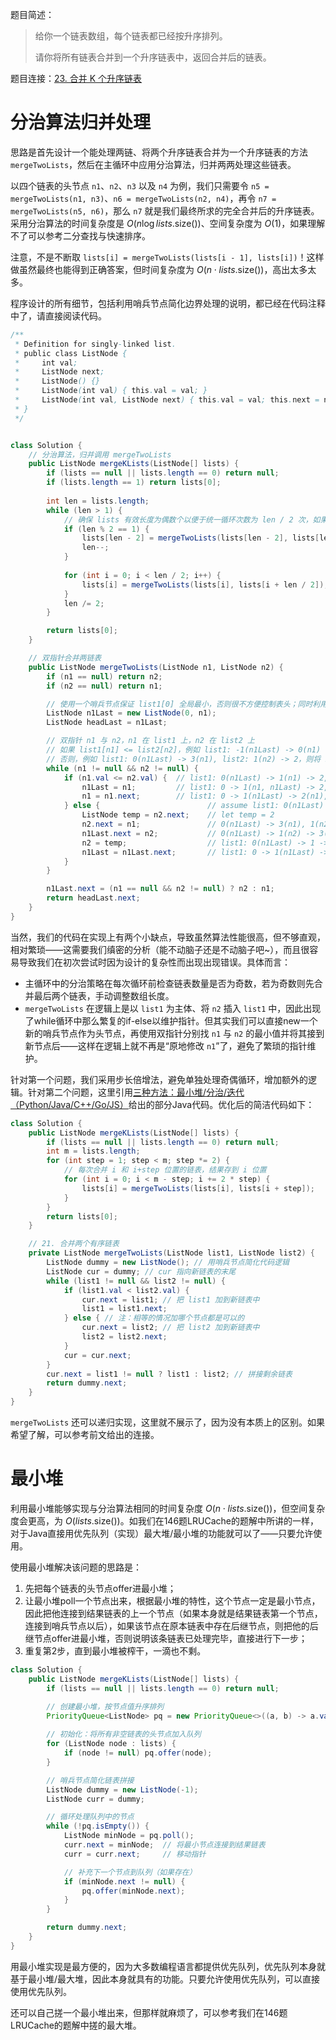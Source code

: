 题目简述：

> 给你一个链表数组，每个链表都已经按升序排列。
>
> 请你将所有链表合并到一个升序链表中，返回合并后的链表。

题目连接：[23. 合并 K 个升序链表](https://leetcode.cn/problems/merge-k-sorted-lists/)

# 分治算法归并处理

思路是首先设计一个能处理两链、将两个升序链表合并为一个升序链表的方法 `mergeTwoLists`，然后在主循环中应用分治算法，归并两两处理这些链表。

以四个链表的头节点 `n1`、`n2`、`n3` 以及 `n4` 为例，我们只需要令 `n5 = mergeTwoLists(n1, n3)`、`n6 = mergeTwoLists(n2, n4)`，再令 `n7 = mergeTwoLists(n5, n6)`，那么 `n7` 就是我们最终所求的完全合并后的升序链表。采用分治算法的时间复杂度是 $O\big(n\log lists.\text{size}()\big)$、空间复杂度为 $O(1)$，如果理解不了可以参考二分查找与快速排序。

注意，不是不断取 `lists[i] = mergeTwoLists(lists[i - 1], lists[i])`！这样做虽然最终也能得到正确答案，但时间复杂度为 $O\big(n\cdot lists.\text{size}()\big)$，高出太多太多。

程序设计的所有细节，包括利用哨兵节点简化边界处理的说明，都已经在代码注释中了，请直接阅读代码。

```java
/**
 * Definition for singly-linked list.
 * public class ListNode {
 *     int val;
 *     ListNode next;
 *     ListNode() {}
 *     ListNode(int val) { this.val = val; }
 *     ListNode(int val, ListNode next) { this.val = val; this.next = next; }
 * }
 */


class Solution {
    // 分治算法，归并调用 mergeTwoLists
    public ListNode mergeKLists(ListNode[] lists) {
        if (lists == null || lists.length == 0) return null;
        if (lists.length == 1) return lists[0];
        
        int len = lists.length;
        while (len > 1) {
            // 确保 lists 有效长度为偶数个以便于统一循环次数为 len / 2 次，如果是奇数个则预先调用一次 mergeTwoLists 然后视为偶数个
            if (len % 2 == 1) {
                lists[len - 2] = mergeTwoLists(lists[len - 2], lists[len - 1]);
                len--;
            }
            
            for (int i = 0; i < len / 2; i++) {
                lists[i] = mergeTwoLists(lists[i], lists[i + len / 2]);
            }
            len /= 2;
        }

        return lists[0];
    }

    // 双指针合并两链表
    public ListNode mergeTwoLists(ListNode n1, ListNode n2) {
        if (n1 == null) return n2;
        if (n2 == null) return n1;

        // 使用一个哨兵节点保证 list1[0] 全局最小，否则很不方便控制表头；同时利用该哨兵节点初始化 n1Last
        ListNode n1Last = new ListNode(0, n1);
        ListNode headLast = n1Last;

        // 双指针 n1 与 n2，n1 在 list1 上，n2 在 list2 上
        // 如果 list1[n1] <= list2[n2]，例如 list1: -1(n1Last) -> 0(n1) -> 1, list2: 2(n2) -> 3，则令 n1++、n1Last++，即 list1: 0(n1Last) -> 1(n1)
        // 否则，例如 list1: 0(n1Last) -> 3(n1), list2: 1(n2) -> 2，则将 n2 插入 n1 前的 n1Last，n2++
        while (n1 != null && n2 != null) {
            if (n1.val <= n2.val) {  // list1: 0(n1Last) -> 1(n1) -> 2, list2: 3(n2)
                n1Last = n1;         // list1: 0 -> 1(n1, n1Last) -> 2, list2: 3(n2)
                n1 = n1.next;        // list1: 0 -> 1(n1Last) -> 2(n1), list2: 3(n2)
            } else {                        // assume list1: 0(n1Last) -> 3(n1), list2: 1(n2) -> 2
                ListNode temp = n2.next;    // let temp = 2
                n2.next = n1;               // 0(n1Last) -> 3(n1), 1(n2) -> 3(n1)
                n1Last.next = n2;           // 0(n1Last) -> 1(n2) -> 3(n1)
                n2 = temp;                  // list1: 0(n1Last) -> 1 -> 3(n1), list2: 2(n2)
                n1Last = n1Last.next;       // list1: 0 -> 1(n1Last) -> 3(n1), list2: 2(n2)
            }
        }

        n1Last.next = (n1 == null && n2 != null) ? n2 : n1;
        return headLast.next;
    }
}
```

当然，我们的代码在实现上有两个小缺点，导致虽然算法性能很高，但不够直观，相对繁琐——这需要我们缜密的分析（能不动脑子还是不动脑子吧~），而且很容易导致我们在初次尝试时因为设计的复杂性而出现出现错误。具体而言：

- 主循环中的分治策略在每次循环前检查链表数量是否为奇数，若为奇数则先合并最后两个链表，手动调整数组长度。
- `mergeTwoLists` 在逻辑上是以 `list1` 为主体、将 `n2` 插入 `list1` 中，因此出现了while循环中那么繁复的if-else以维护指针。但其实我们可以直接new一个新的哨兵节点作为头节点，再使用双指针分别找 `n1` 与 `n2` 的最小值并将其接到新节点后——这样在逻辑上就不再是“原地修改 `n1`”了，避免了繁琐的指针维护。

针对第一个问题，我们采用步长倍增法，避免单独处理奇偶循环，增加额外的逻辑。针对第二个问题，这里引用[三种方法：最小堆/分治/迭代（Python/Java/C++/Go/JS）](https://leetcode.cn/problems/merge-k-sorted-lists/solutions/2384305/liang-chong-fang-fa-zui-xiao-dui-fen-zhi-zbzx/)给出的部分Java代码。优化后的简洁代码如下：

```java
class Solution {
    public ListNode mergeKLists(ListNode[] lists) {
        if (lists == null || lists.length == 0) return null;
        int m = lists.length;
        for (int step = 1; step < m; step *= 2) {
            // 每次合并 i 和 i+step 位置的链表，结果存到 i 位置
            for (int i = 0; i < m - step; i += 2 * step) {
                lists[i] = mergeTwoLists(lists[i], lists[i + step]);
            }
        }
        return lists[0];
    }

    // 21. 合并两个有序链表
    private ListNode mergeTwoLists(ListNode list1, ListNode list2) {
        ListNode dummy = new ListNode(); // 用哨兵节点简化代码逻辑
        ListNode cur = dummy; // cur 指向新链表的末尾
        while (list1 != null && list2 != null) {
            if (list1.val < list2.val) {
                cur.next = list1; // 把 list1 加到新链表中
                list1 = list1.next;
            } else { // 注：相等的情况加哪个节点都是可以的
                cur.next = list2; // 把 list2 加到新链表中
                list2 = list2.next;
            }
            cur = cur.next;
        }
        cur.next = list1 != null ? list1 : list2; // 拼接剩余链表
        return dummy.next;
    }
}
```

`mergeTwoLists` 还可以递归实现，这里就不展示了，因为没有本质上的区别。如果希望了解，可以参考前文给出的连接。

# 最小堆

利用最小堆能够实现与分治算法相同的时间复杂度 $O\big(n\cdot lists.\text{size}()\big)$，但空间复杂度会更高，为 $O\big(lists.\text{size}()\big)$。如我们在146题LRUCache的题解中所讲的一样，对于Java直接用优先队列（实现）最大堆/最小堆的功能就可以了——只要允许使用。

使用最小堆解决该问题的思路是：

1. 先把每个链表的头节点offer进最小堆；
2. 让最小堆poll一个节点出来，根据最小堆的特性，这个节点一定是最小节点，因此把他连接到结果链表的上一个节点（如果本身就是结果链表第一个节点，连接到哨兵节点以后），如果该节点在原本链表中存在后继节点，则把他的后继节点offer进最小堆，否则说明该条链表已处理完毕，直接进行下一步；
3. 重复第2步，直到最小堆被榨干，一滴也不剩。

```java
class Solution {
    public ListNode mergeKLists(ListNode[] lists) {
        if (lists == null || lists.length == 0) return null;

        // 创建最小堆，按节点值升序排列
        PriorityQueue<ListNode> pq = new PriorityQueue<>((a, b) -> a.val - b.val);  // 其实可以省略比较器，优先队列默认就是最小堆
        
        // 初始化：将所有非空链表的头节点加入队列
        for (ListNode node : lists) {
            if (node != null) pq.offer(node);
        }

        // 哨兵节点简化链表拼接
        ListNode dummy = new ListNode(-1);
        ListNode curr = dummy;

        // 循环处理队列中的节点
        while (!pq.isEmpty()) {
            ListNode minNode = pq.poll();
            curr.next = minNode;  // 将最小节点连接到结果链表
            curr = curr.next;     // 移动指针

            // 补充下一个节点到队列（如果存在）
            if (minNode.next != null) {
                pq.offer(minNode.next);
            }
        }

        return dummy.next;
    }
}
```

用最小堆实现是最方便的，因为大多数编程语言都提供优先队列，优先队列本身就基于最小堆/最大堆，因此本身就具有的功能。只要允许使用优先队列，可以直接使用优先队列。

还可以自己搓一个最小堆出来，但那样就麻烦了，可以参考我们在146题LRUCache的题解中搓的最大堆。

